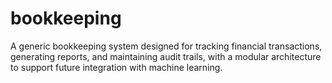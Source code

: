 # bookkeeping
A generic bookkeeping system designed for tracking financial transactions, generating reports, and maintaining audit trails, with a modular architecture to support future integration with machine learning.
